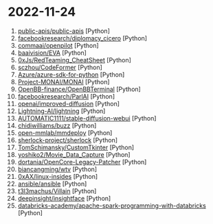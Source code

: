 # 2022-11-24

1. [public-apis/public-apis](https://github.com/public-apis/public-apis "A collective list of free APIs") [Python]
2. [facebookresearch/diplomacy_cicero](https://github.com/facebookresearch/diplomacy_cicero "Code for Cicero, an AI agent that plays the game of Diplomacy with open-domain natural language negotiation.") [Python]
3. [commaai/openpilot](https://github.com/commaai/openpilot "openpilot is an open source driver assistance system. openpilot performs the functions of Automated Lane Centering and Adaptive Cruise Control for over 200 supported car makes and models.") [Python]
4. [baaivision/EVA](https://github.com/baaivision/EVA "Exploring the Limits of Masked Visual Representation Learning at Scale (https://arxiv.org/abs/2211.07636)") [Python]
5. [0xJs/RedTeaming_CheatSheet](https://github.com/0xJs/RedTeaming_CheatSheet "Pentesting cheatsheet with all the commands I learned during my learning journey. Will try to to keep it up-to-date.") [Python]
6. [sczhou/CodeFormer](https://github.com/sczhou/CodeFormer "[NeurIPS 2022] Towards Robust Blind Face Restoration with Codebook Lookup Transformer") [Python]
7. [Azure/azure-sdk-for-python](https://github.com/Azure/azure-sdk-for-python "This repository is for active development of the Azure SDK for Python. For consumers of the SDK we recommend visiting our public developer docs at https://docs.microsoft.com/python/azure/ or our versioned developer docs at https://azure.github.io/azure-sdk-for-python.") [Python]
8. [Project-MONAI/MONAI](https://github.com/Project-MONAI/MONAI "AI Toolkit for Healthcare Imaging") [Python]
9. [OpenBB-finance/OpenBBTerminal](https://github.com/OpenBB-finance/OpenBBTerminal "Investment Research for Everyone, Anywhere.") [Python]
10. [facebookresearch/ParlAI](https://github.com/facebookresearch/ParlAI "A framework for training and evaluating AI models on a variety of openly available dialogue datasets.") [Python]
11. [openai/improved-diffusion](https://github.com/openai/improved-diffusion "Release for Improved Denoising Diffusion Probabilistic Models") [Python]
12. [Lightning-AI/lightning](https://github.com/Lightning-AI/lightning "Build and train PyTorch models and connect them to the ML lifecycle using Lightning App templates, without handling DIY infrastructure, cost management, scaling, and other headaches.") [Python]
13. [AUTOMATIC1111/stable-diffusion-webui](https://github.com/AUTOMATIC1111/stable-diffusion-webui "Stable Diffusion web UI") [Python]
14. [chidiwilliams/buzz](https://github.com/chidiwilliams/buzz "Buzz transcribes and translates audio offline on your personal computer. Powered by OpenAI's Whisper.") [Python]
15. [open-mmlab/mmdeploy](https://github.com/open-mmlab/mmdeploy "OpenMMLab Model Deployment Framework") [Python]
16. [sherlock-project/sherlock](https://github.com/sherlock-project/sherlock "🔎 Hunt down social media accounts by username across social networks") [Python]
17. [TomSchimansky/CustomTkinter](https://github.com/TomSchimansky/CustomTkinter "A modern and customizable python UI-library based on Tkinter") [Python]
18. [yoshiko2/Movie_Data_Capture](https://github.com/yoshiko2/Movie_Data_Capture "Local Movies Organizer") [Python]
19. [dortania/OpenCore-Legacy-Patcher](https://github.com/dortania/OpenCore-Legacy-Patcher "Experience macOS just like before") [Python]
20. [biancangming/wtv](https://github.com/biancangming/wtv "解决电脑、手机看电视直播的苦恼，收集各种直播源，电视直播网站") [Python]
21. [0xAX/linux-insides](https://github.com/0xAX/linux-insides "A little bit about a linux kernel") [Python]
22. [ansible/ansible](https://github.com/ansible/ansible "Ansible is a radically simple IT automation platform that makes your applications and systems easier to deploy and maintain. Automate everything from code deployment to network configuration to cloud management, in a language that approaches plain English, using SSH, with no agents to install on remote systems. https://docs.ansible.com.") [Python]
23. [t3l3machus/Villain](https://github.com/t3l3machus/Villain "Villain is a Windows & Linux backdoor generator and multi-session handler that allows users to connect with sibling servers (other machines running Villain) and share their backdoor sessions, handy for working as a team.") [Python]
24. [deepinsight/insightface](https://github.com/deepinsight/insightface "State-of-the-art 2D and 3D Face Analysis Project") [Python]
25. [databricks-academy/apache-spark-programming-with-databricks](https://github.com/databricks-academy/apache-spark-programming-with-databricks "") [Python]
